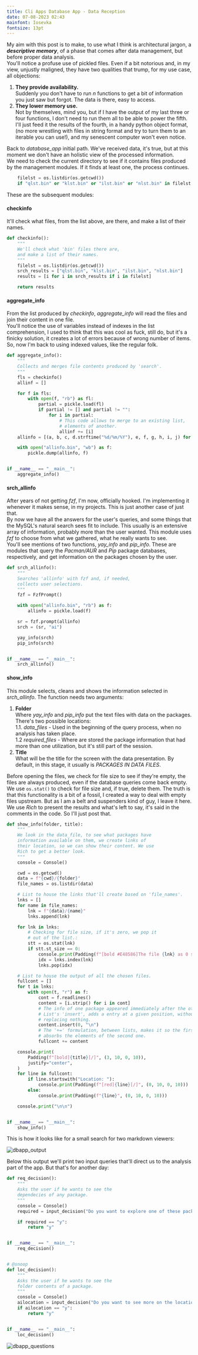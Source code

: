 ```yaml
---
title: Cli Apps Database App - Data Reception
date: 07-08-2023 02:43
mainfont: Iosevka
fontsize: 13pt
---
```



My aim with this post is to make, to use what I think is architectural jargon, a
<strong><em>descriptive memory</em></strong>, of a phase that comes after
data management, but before proper data analysis.  
You'll notice a profuse use of pickled files. Even if a bit notorious and, in my
view, unjustly maligned, they have two qualities that trump, for my use case,
all objections:  
  
1. <strong>They provide availability.</strong>  
   Suddenly you don't have to run *n* functions to get a bit of information you
   just saw but forgot. The data is there, easy to access.  
2. <strong>They lower memory use.</strong>  
   Not by themselves, mind you, but if I have the output of my last three or
   four functions, I don't need to run them all to be able to power the fifth.  
   I'll just feed it the results of the fourth, in a handy python object format,
   (no more wrestling with files in string format and try to turn them to an
   iterable you can use!), and my senescent computer won't even notice.  
  
Back to *database_app* initial path. We've received data, it's true, but at this moment we don't have an holistic
view of the processed information.  
We need to check the current directory to see if it contains files
produced by the management modules. If it finds at least one, the process continues.  

```python
    filelst = os.listdir(os.getcwd())
    if "qlst.bin" or "klst.bin" or "ilst.bin" or "nlst.bin" in filelst:
```
  
These are the subsequent modules:  
  
<h4>checkinfo</h4>  
  
 It'll check what files, from the list above, are there, and make a list of their names.  
  
```python
def checkinfo():
    """
    We'll check what 'bin' files there are,
    and make a list of their names.
    """
    filelst = os.listdir(os.getcwd())
    srch_results = ["qlst.bin", "klst.bin", "ilst.bin", "nlst.bin"]
    results = [i for i in srch_results if i in filelst]

    return results
```
  
<h4>aggregate_info</h4>  
  
From the list produced by *checkinfo*, *aggregate_info* will read the files and
join their content in one file.  
You'll notice the use of variables instead of indexes in the list comprehension,
I used to think that this was cool as fuck, still do, but it's a finicky
solution, it creates a lot of errors because of wrong number of items. So, now
I'm back to using indexed values, like the regular folk.  
  
```python
def aggregate_info():
    """
    Collects and merges file contents produced by 'search'.
    """
    fls = checkinfo()
    allinf = []

    for f in fls:
        with open(f, "rb") as fl:
            partial = pickle.load(fl)
            if partial != [] and partial != "":
                for i in partial:
                    # This code allows to merge to an existing list,
                    # elements of another.
                    allinf += [i]
    allinfo = [(a, b, c, d.strftime("%d/%m/%Y"), e, f, g, h, i, j) for a, b, c, d, e, f, g, h, i, j in allinf]

    with open("allinfo.bin", "wb") as f:
        pickle.dump(allinfo, f)


if __name__ == "__main__":
    aggregate_info()
```
  
<h4>srch_allinfo</h4>  
  
After years of not getting *fzf*, I'm now, officially hooked. I'm implementing
it whenever it makes sense, in my projects. This is just another case of just
that.  
By now we have all the answers for the user's queries, and some things that the
MySQL's natural search sees fit to include. This usually is an extensive array
of information, probably more than the user wanted. This module uses *fzf* to choose from what we gathered, what he really wants to see.  
You'll see mentions of two functions, *yay_info* and *pip_info*. These are
modules that query the *Pacman/AUR* and *Pip* package databases, respectively,
and get information on the packages chosen by the user.  
  
```python
def srch_allinfo():
    """
    Searches 'allinfo' with fzf and, if needed,
    collects user selections.
    """
    fzf = FzfPrompt()

    with open("allinfo.bin", "rb") as f:
        allinfo = pickle.load(f)

    sr = fzf.prompt(allinfo)
    srch = (sr, "ai")

    yay_info(srch)
    pip_info(srch)


if __name__ == "__main__":
    srch_allinfo()
```
  
<h4>show_info</h4>  
  
This module selects, cleans and shows the information selected in
*srch_allinfo*. The function needs two arguments:
  
1. <strong>Folder</strong>  
   Where *yay_info* and *pip_info* put the text files with data on the packages.
   There's two possible locations:  
   1.1. *data_files* - Used in the beginning of the query process, when no
   analysis has taken place.  
   1.2 *required_files* - Where are stored the package information that had more
   than one utilization, but it's still part of the session.  
2. <strong>Title</strong>  
   What will be the title for the screen with the data presentation. By default,
   in this stage, it usually is *PACKAGES IN DATA FILES*.  
  
Before opening the files, we check for file size to see if they're empty, the
files are always produced, even if the database queries come back empty.  
We use `os.stat()` to check for file size and, if true, delete them. The truth
is that this functionality is a bit of a fossil, I created a way to deal with empty
files upstream. But as I am a belt and suspenders kind of guy, I leave it here.  
We use *Rich* to present the results and what's left to say, it's said in the
comments in the code. So I'll just post that.  
  
```python
def show_info(folder, title):
    """
    We look in the data_file, to see what packages have
    information available on them, we create links of
    their location, so we can show their content. We use
    Rich to get a better look.
    """
    console = Console()

    cwd = os.getcwd()
    data = f"{cwd}/{folder}"
    file_names = os.listdir(data)

    # List to house the links that'll create based on 'file_names'.
    lnks = []
    for name in file_names:
        lnk = f"{data}/{name}"
        lnks.append(lnk)

    for lnk in lnks:
        # Checking for file size, if it's zero, we pop it
        # out of the list.:
        stt = os.stat(lnk)
        if stt.st_size == 0:
            console.print(Padding(f"[bold #E48586]The file {lnk} as 0 size. Deleted.", (3, 10, 0, 10)))
            idx = lnks.index(lnk)
            lnks.pop(idx)

    # List to house the output of all the chosen files.
    fullcont = []
    for t in lnks:
        with open(t, "r") as f:
            cont = f.readlines()
            content = [i.strip() for i in cont]
            # The info of one package appeared immediately after the other.
            # List's 'insert', adds a entry at a given position, without
            # replacing nothing.
            content.insert(0, "\n")
            # The '+=' formulation, between lists, makes it so the first
            # absorbs the elements of the second one.
            fullcont += content

    console.print(
        Padding(f"[bold]{title}[/]", (3, 10, 0, 10)),
        justify="center",
    )
    for line in fullcont:
        if line.startswith("Location: "):
            console.print(Padding(f"[red]{line}[/]", (0, 10, 0, 10)))
        else:
            console.print(Padding(f"{line}", (0, 10, 0, 10)))

    console.print("\n\n")


if __name__ == "__main__":
    show_info()
```
This is how it looks like for a small search for two markdown viewers:  
  
![dbapp_output](/home/mic/python/cli_diary/cli_diary/imgs/mgc.png "Output")
  
Below this output we'll print two input queries that'll direct us to the
analysis part of the app. But that's for another day:
  
```python
def req_decision():
    """
    Asks the user if he wants to see the
    dependecies of any package.
    """
    console = Console()
    required = input_decision("Do you want to explore one of these package dependecies?[y/n] ")

    if required == "y":
        return "y"


if __name__ == "__main__":
    req_decision()


# @snoop
def loc_decision():
    """
    Asks the user if he wants to see the
    folder contents of a package.
    """
    console = Console()
    ailocation = input_decision("Do you want to see more on the location of these files?[y/n] ")
    if ailocation == "y":
        return "y"


if __name__ == "__main__":
    loc_decision()
```
  
  
![dbapp_questions](/home/mic/python/cli_diary/cli_diary/imgs/questions.png "Questions")

